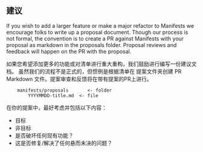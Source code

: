 ## 建议

If you wish to add a larger feature or make a major refactor to Manifests we encourage folks to write up a proposal document.
Though our process is not formal, the convention is to create a PR against Manifests with your proposal as markdown in the
proposals folder. Proposal reviews and feedback will happen on the PR with the proposal.



如果您希望添加更多的功能或对清单进行重大重构，我们鼓励进行编写一份建议文档。
虽然我们的流程不是正式的，但惯例是根据清单在
提案文件夹创建 PR Markdown 文件。提案审查和反馈将在带有提案的PR上进行。

```
    manifests/proposals       <- folder
        YYYYMMDD-title.md  <- file
```

在你的提案中，最好考虑并包括以下内容：
* 目标
* 非目标
* 是否破坏任何现有功能？
* 这是否修复/解决了任何悬而未决的问题？
